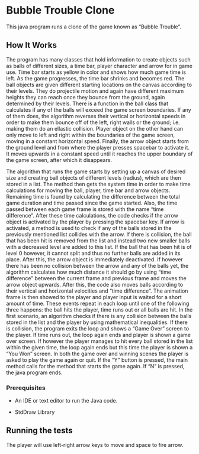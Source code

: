 # Bubble Trouble Clone

This java program runs a clone of the game known as “Bubble Trouble”.

## How It Works

The program has many classes that hold information to create objects such as balls of different
sizes, a time bar, player character and arrow for in game use. Time bar starts as yellow in
color and shows how much game time is left. As the game progresses, the time bar shrinks and
becomes red. The ball objects are given different starting locations on the canvas according to
their levels. They do projectile motion and again have different maximum heights they can
reach once they bounce from the ground, again determined by their levels. There is a
function in the ball class that calculates if any of the balls will exceed the game screen
boundaries. If any of them does, the algorithm reverses their vertical or horizontal speeds in
order to make them bounce off of the left, right walls or the ground; i.e. making them do an
ellastic collision. Player object on the other hand can only move to left and right within the
boundaries of the game screen, moving in a constant horizontal speed. Finally, the arrow
object starts from the ground level and from where the player presses spacebar to activate it.
It moves upwards in a constant speed until it reaches the upper boundary of the game
screen, after which it disappears.

The algorithm that runs the game starts by setting up a canvas of desired size and creating
ball objects of different levels (radius), which are then stored in a list. The method then
gets the system time in order to make time calculations for moving the ball, player, time bar
and arrow objects. Remaining time is found by calculating the difference between the total
game duration and time passed since the game started. Also, the time passed between each
game frame is stored with the name “time difference”. After these time calculations, the
code checks if the arrow object is activated by the player by pressing the spacebar key. If
arrow is activated, a method is used to check if any of the balls stored in the previously
mentioned list collides with the arrow. If there is collision, the ball that has been hit is
removed from the list and instead two new smaller balls with a decreased level are added to
this list. If the ball that has been hit is of level 0 however, it cannot split and thus no further
balls are added in its place. After this, the arrow object is immediately deactivated. If
however there has been no collision between the arrow and any of the balls yet, the
algorithm calculates how much distance it should go by using “time difference” between the
current frame and previous frame and moves the arrow object upwards. After this, the code
also moves balls according to their vertical and horizontal velocities and “time difference”.
The animation frame is then showed to the player and player input is waited for a short
amount of time. These events repeat in each loop until one of the following three happens:
the ball hits the player, time runs out or all balls are hit. In the first scenario, an algorithm
checks if there is any collision between the balls stored in the list and the player by using
mathematical inequalities. If there is collision, the program exits the loop and shows a
“Game Over” screen to the player. If time runs out, the loop again ends and player is shown
a game over screen. If however the player manages to hit every ball stored in the list within
the given time, the loop again ends but this time the player is shown a “You Won” screen.
In both the game over and winning scenes the player is asked to play the game again or quit.
If the “Y” button is pressed, the main method calls for the method that starts the game again.
If “N” is pressed, the java program ends.

### Prerequisites

- An IDE or text editor to run the Java code.

- StdDraw Library

## Running the tests

The player will use left-right arrow keys to move and space to fire arrow.
